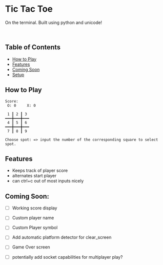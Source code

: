 # Tic Tac Toe
On the terminal. Built using python and unicode!

<br>

## Table of Contents
* [How to Play](#How-to-Play)
* [Features](#Features)
* [Coming Soon](#Coming-Soon)
* [Setup](#Setup)


## How to Play

```
Score:
 O: 0     X: 0
 
 1 ┃ 2 ┃ 3  
━━━╋━━━╋━━━
 4 ┃ 5 ┃ 6 
━━━╋━━━╋━━━
 7 ┃ 8 ┃ 9 

Choose spot: => input the number of the corresponding square to select spot.
```


## Features
- Keeps track of player score
- alternates start player
- can ctrl+c out of most inputs nicely

## Coming Soon:
- [ ] Working score display
- [ ] Custom player name
- [ ] Custom Player symbol
- [ ] Add automatic platform detector for clear_screen 
- [ ] Game Over screen
- [ ] potentially add socket capabilities for multiplayer play?

